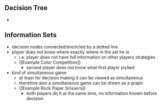 ## Decision Tree
- 

## Information Sets
- decision nodes connected/encircled by a dotted line
- player does not know where exactly where in the set he is
	- i.e. player does not have full information on other players strategies
	- [[Example Color Competition]]
		- second player does not know what first player picked
- kind of simultaneous game
	- at least for decision making it can be viewed as simultaneous
	- therefore also a simultaneous game can be drawn as a graph
	- [[Example Rock Paper Scissors]]
		- both players do it at the same time, no information known before decision